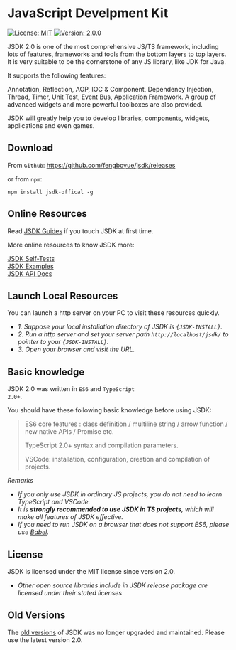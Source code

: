 # JavaScript Develpment Kit
<p>
    <a href="https://www.mit-license.org/" target="_blank">
        <img
        src="https://img.shields.io/badge/license-MIT-blue"
        alt="License: MIT"></a>
    <a href="#">
        <img
        src="https://img.shields.io/badge/version-v2.0.0-brightgreen"
        alt="Version: 2.0.0"></a>
</p>

JSDK 2.0 is one of the most comprehensive JS/TS framework, including lots of features, frameworks and tools from the bottom layers to top layers. It is very suitable to be the cornerstone of any JS library, like JDK for Java.

It supports the following features:
<p class="warn">
Annotation, Reflection, AOP, IOC & Component, Dependency Injection, Thread, Timer, Unit Test, Event Bus, Application Framework. A group of advanced widgets and more powerful toolboxes are also provided.
</p>

JSDK will greatly help you to develop libraries, components, widgets, applications and even games.

## Download
From <code>Github</code>: https://github.com/fengboyue/jsdk/releases

or from <code>npm</code>:
```shell
npm install jsdk-offical -g
```

## Online Resources
Read <a href="https://fengboyue.github.io/jsdk/docs/#/en/quick" target="_blank">JSDK Guides</a> if you touch JSDK at first time.

More online resources to know JSDK more:
<p class="warn">
<a href="https://fengboyue.github.io/jsdk/tests" target="_blank">JSDK Self-Tests</a>
<br>
<a href="https://fengboyue.github.io/jsdk/examples" target="_blank">JSDK Examples</a>
<br>
<a href="https://fengboyue.github.io/jsdk/api" target="_blank">JSDK API Docs</a>
</p>

## Launch Local Resources
You can launch a http server on your PC to visit these resources quickly.
- *1. Suppose your local installation directory of JSDK is <code>{JSDK-INSTALL}</code>.*
- *2. Run a http server and set your server path <code>http://localhost/jsdk/</code> to pointer to your <code>{JSDK-INSTALL}</code>.*
- *3. Open your browser and visit the URL.*

## Basic knowledge 
JSDK 2.0 was written in <code>ES6</code> and <code>TypeScript 2.0+</code>.

You should have these following basic knowledge before using JSDK:
> ES6 core features : class definition / multiline string / arrow function / new native APIs / Promise etc.
>
> TypeScript 2.0+ syntax and compilation parameters.
>
> VSCode: installation, configuration, creation and compilation of projects.

*Remarks*
* *If you only use JSDK in ordinary JS projects, you do not need to learn TypeScript and VSCode.*
* *It is <b>strongly recommended to use JSDK in TS projects</b>, which will make all features of JSDK effective.*
* *If you need to run JSDK on a browser that does not support ES6, please use [Babel](https://babeljs.io/docs/en/).*

## License
JSDK is licensed under the MIT license since version 2.0.
* *Other open source libraries include in JSDK release package are licensed under their stated licenses*

## Old Versions
The <a href="https://sourceforge.net/projects/jsdk2/" target="_blank">
old versions</a> of JSDK was no longer upgraded and maintained. Please use the latest version 2.0.
